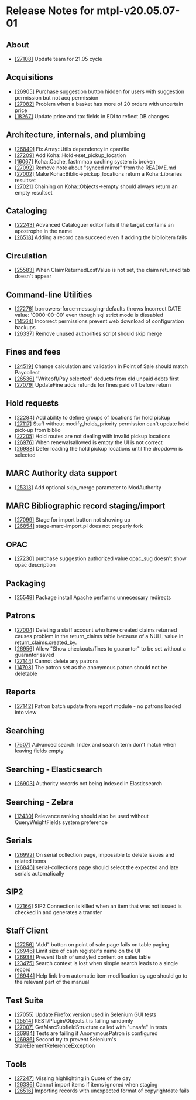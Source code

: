 
# Release Notes for mtpl-v20.05.07-01

## About

- [[27108]](http://bugs.koha-community.org/bugzilla3/show_bug.cgi?id=27108) Update team for 21.05 cycle

## Acquisitions

- [[26905]](http://bugs.koha-community.org/bugzilla3/show_bug.cgi?id=26905) Purchase suggestion button hidden for users with suggestion permission but not acq permission
- [[27082]](http://bugs.koha-community.org/bugzilla3/show_bug.cgi?id=27082) Problem when a basket has more of 20 orders with uncertain price
- [[18267]](http://bugs.koha-community.org/bugzilla3/show_bug.cgi?id=18267) Update price and tax fields in EDI to reflect DB changes

## Architecture, internals, and plumbing

- [[26849]](http://bugs.koha-community.org/bugzilla3/show_bug.cgi?id=26849) Fix Array::Utils dependency in cpanfile
- [[27209]](http://bugs.koha-community.org/bugzilla3/show_bug.cgi?id=27209) Add Koha::Hold->set_pickup_location
- [[16067]](http://bugs.koha-community.org/bugzilla3/show_bug.cgi?id=16067) Koha::Cache, fastmmap caching system is broken
- [[27092]](http://bugs.koha-community.org/bugzilla3/show_bug.cgi?id=27092) Remove note about "synced mirror" from the README.md
- [[27002]](http://bugs.koha-community.org/bugzilla3/show_bug.cgi?id=27002) Make Koha::Biblio->pickup_locations return a Koha::Libraries resultset
- [[27021]](http://bugs.koha-community.org/bugzilla3/show_bug.cgi?id=27021) Chaining on Koha::Objects->empty should always return an empty resultset

## Cataloging

- [[22243]](http://bugs.koha-community.org/bugzilla3/show_bug.cgi?id=22243) Advanced Cataloguer editor fails if the target contains an apostrophe in the name
- [[26518]](http://bugs.koha-community.org/bugzilla3/show_bug.cgi?id=26518) Adding a record can succeed even if adding the biblioitem fails

## Circulation

- [[25583]](http://bugs.koha-community.org/bugzilla3/show_bug.cgi?id=25583) When ClaimReturnedLostValue is not set, the claim returned tab doesn't appear

## Command-line Utilities

- [[27276]](http://bugs.koha-community.org/bugzilla3/show_bug.cgi?id=27276) borrowers-force-messaging-defaults throws Incorrect DATE value: '0000-00-00' even though sql strict mode is dissabled
- [[14564]](http://bugs.koha-community.org/bugzilla3/show_bug.cgi?id=14564) Incorrect permissions prevent web download of configuration backups
- [[26337]](http://bugs.koha-community.org/bugzilla3/show_bug.cgi?id=26337) Remove unused authorities script should skip merge

## Fines and fees

- [[24519]](http://bugs.koha-community.org/bugzilla3/show_bug.cgi?id=24519) Change calculation and validation in Point of Sale should match Paycollect
- [[26536]](http://bugs.koha-community.org/bugzilla3/show_bug.cgi?id=26536) "Writeoff/Pay selected" deducts from old unpaid debts first
- [[27079]](http://bugs.koha-community.org/bugzilla3/show_bug.cgi?id=27079) UpdateFine adds refunds for fines paid off before return

## Hold requests

- [[22284]](http://bugs.koha-community.org/bugzilla3/show_bug.cgi?id=22284) Add ability to define groups of locations for hold pickup
- [[27117]](http://bugs.koha-community.org/bugzilla3/show_bug.cgi?id=27117) Staff without modify_holds_priority permission can't update hold pick-up from biblio
- [[27205]](http://bugs.koha-community.org/bugzilla3/show_bug.cgi?id=27205) Hold routes are not dealing with invalid pickup locations
- [[26976]](http://bugs.koha-community.org/bugzilla3/show_bug.cgi?id=26976) When renewalsallowed is empty the UI is not correct
- [[26988]](http://bugs.koha-community.org/bugzilla3/show_bug.cgi?id=26988) Defer loading the hold pickup locations until the dropdown is selected

## MARC Authority data support

- [[25313]](http://bugs.koha-community.org/bugzilla3/show_bug.cgi?id=25313) Add optional skip_merge parameter to ModAuthority

## MARC Bibliographic record staging/import

- [[27099]](http://bugs.koha-community.org/bugzilla3/show_bug.cgi?id=27099) Stage for import button not showing up
- [[26854]](http://bugs.koha-community.org/bugzilla3/show_bug.cgi?id=26854) stage-marc-import.pl does not properly fork

## OPAC

- [[27230]](http://bugs.koha-community.org/bugzilla3/show_bug.cgi?id=27230) purchase suggestion authorized value opac_sug doesn't show opac description

## Packaging

- [[25548]](http://bugs.koha-community.org/bugzilla3/show_bug.cgi?id=25548) Package install Apache performs unnecessary redirects

## Patrons

- [[27004]](http://bugs.koha-community.org/bugzilla3/show_bug.cgi?id=27004) Deleting a staff account who have created claims returned causes problem in the return_claims table because of a NULL value in return_claims.created_by.
- [[26956]](http://bugs.koha-community.org/bugzilla3/show_bug.cgi?id=26956) Allow "Show checkouts/fines to guarantor" to be set without a guarantor saved
- [[27144]](http://bugs.koha-community.org/bugzilla3/show_bug.cgi?id=27144) Cannot delete any patrons
- [[14708]](http://bugs.koha-community.org/bugzilla3/show_bug.cgi?id=14708) The patron set as the anonymous patron should not be deletable

## Reports

- [[27142]](http://bugs.koha-community.org/bugzilla3/show_bug.cgi?id=27142) Patron batch update from report module - no patrons loaded into view

## Searching

- [[7607]](http://bugs.koha-community.org/bugzilla3/show_bug.cgi?id=7607) Advanced search: Index and search term don't match when leaving fields empty

## Searching - Elasticsearch

- [[26903]](http://bugs.koha-community.org/bugzilla3/show_bug.cgi?id=26903) Authority records not being indexed in Elasticsearch

## Searching - Zebra

- [[12430]](http://bugs.koha-community.org/bugzilla3/show_bug.cgi?id=12430) Relevance ranking should also be used without QueryWeightFields system preference

## Serials

- [[26992]](http://bugs.koha-community.org/bugzilla3/show_bug.cgi?id=26992) On serial collection page, impossible to delete issues and related items
- [[26846]](http://bugs.koha-community.org/bugzilla3/show_bug.cgi?id=26846) serial-collections page should select the expected and late serials automatically

## SIP2

- [[27166]](http://bugs.koha-community.org/bugzilla3/show_bug.cgi?id=27166) SIP2 Connection is killed when an item that was not issued is checked in and generates a transfer

## Staff Client

- [[27256]](http://bugs.koha-community.org/bugzilla3/show_bug.cgi?id=27256) "Add" button on point of sale page fails on table paging
- [[26946]](http://bugs.koha-community.org/bugzilla3/show_bug.cgi?id=26946) Limit size of cash register's name on the UI
- [[26938]](http://bugs.koha-community.org/bugzilla3/show_bug.cgi?id=26938) Prevent flash of unstyled content on sales table
- [[23475]](http://bugs.koha-community.org/bugzilla3/show_bug.cgi?id=23475) Search context is lost when simple search leads to a single record
- [[26944]](http://bugs.koha-community.org/bugzilla3/show_bug.cgi?id=26944) Help link from automatic item modification by age should go to the relevant part of the manual

## Test Suite

- [[27055]](http://bugs.koha-community.org/bugzilla3/show_bug.cgi?id=27055) Update Firefox version used in Selenium GUI tests
- [[25514]](http://bugs.koha-community.org/bugzilla3/show_bug.cgi?id=25514) REST/Plugin/Objects.t is failing randomly
- [[27007]](http://bugs.koha-community.org/bugzilla3/show_bug.cgi?id=27007) GetMarcSubfieldStructure called with "unsafe" in tests
- [[26984]](http://bugs.koha-community.org/bugzilla3/show_bug.cgi?id=26984) Tests are failing if AnonymousPatron is configured
- [[26986]](http://bugs.koha-community.org/bugzilla3/show_bug.cgi?id=26986) Second try to prevent Selenium's StaleElementReferenceException

## Tools

- [[27247]](http://bugs.koha-community.org/bugzilla3/show_bug.cgi?id=27247) Missing highlighting in Quote of the day
- [[26336]](http://bugs.koha-community.org/bugzilla3/show_bug.cgi?id=26336) Cannot import items if items ignored when staging
- [[26516]](http://bugs.koha-community.org/bugzilla3/show_bug.cgi?id=26516) Importing records with unexpected format of copyrightdate fails


